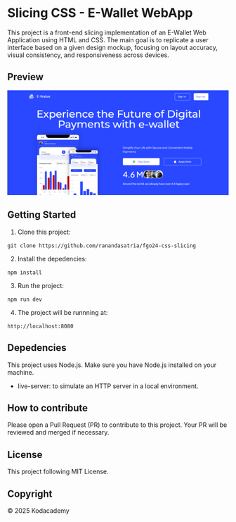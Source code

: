 # Slicing CSS - E-Wallet WebApp

This project is a front-end slicing implementation of an E-Wallet Web Application using HTML and CSS. The main goal is to replicate a user interface based on a given design mockup, focusing on layout accuracy, visual consistency, and responsiveness across devices.

## Preview
![Preview](src/preview.png)


## Getting Started
1. Clone this project:
```
git clone https://github.com/ranandasatria/fgo24-css-slicing
```

2. Install the depedencies:
```
npm install
```

3. Run the project:
```
npm run dev
```

4. The project will be runnning at:
``` 
http://localhost:8080
```

## Depedencies

This project uses Node.js. Make sure you have Node.js installed on your machine.

- live-server: to simulate an HTTP server in a local environment.

## How to contribute

Please open a Pull Request (PR) to contribute to this project.
Your PR will be reviewed and merged if necessary.

## License

This project following MIT License.

## Copyright
&copy; 2025 Kodacademy


